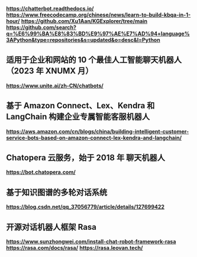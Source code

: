 
**https://chatterbot.readthedocs.io/**
**https://www.freecodecamp.org/chinese/news/learn-to-build-kbqa-in-1-hour/**
**https://github.com/Xu1Aan/KGExplorer/tree/main**
**https://github.com/search?q=%E6%99%BA%E8%83%BD%E9%97%AE%E7%AD%94+language%3APython&type=repositories&s=updated&o=desc&l=Python**

## 适用于企业和网站的 10 个最佳人工智能聊天机器人（2023 年 XNUMX 月）
**https://www.unite.ai/zh-CN/chatbots/**
## 基于 Amazon Connect、Lex、Kendra 和 LangChain 构建企业专属智能客服机器人
**https://aws.amazon.com/cn/blogs/china/building-intelligent-customer-service-bots-based-on-amazon-connect-lex-kendra-and-langchain/**

## Chatopera 云服务，始于 2018 年 聊天机器人
**https://bot.chatopera.com/**

## 基于知识图谱的多轮对话系统
**https://blog.csdn.net/qq_37056779/article/details/127699422**

## 开源对话机器人框架 Rasa
**https://www.sunzhongwei.com/install-chat-robot-framework-rasa**
**https://rasa.com/docs/rasa/**
**https://rasa.leovan.tech/**